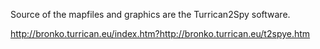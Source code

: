 Source of the mapfiles and graphics are the Turrican2Spy software.

http://bronko.turrican.eu/index.htm?http://bronko.turrican.eu/t2spye.htm

